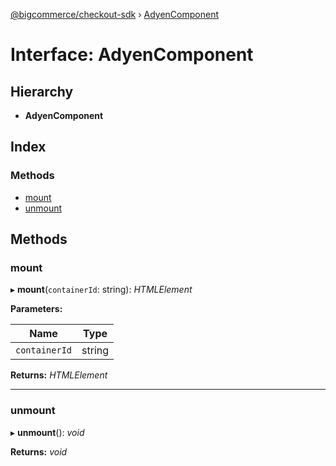 [@bigcommerce/checkout-sdk](../README.md) › [AdyenComponent](adyencomponent.md)

# Interface: AdyenComponent

## Hierarchy

* **AdyenComponent**

## Index

### Methods

* [mount](adyencomponent.md#mount)
* [unmount](adyencomponent.md#unmount)

## Methods

###  mount

▸ **mount**(`containerId`: string): *HTMLElement*

**Parameters:**

Name | Type |
------ | ------ |
`containerId` | string |

**Returns:** *HTMLElement*

___

###  unmount

▸ **unmount**(): *void*

**Returns:** *void*
